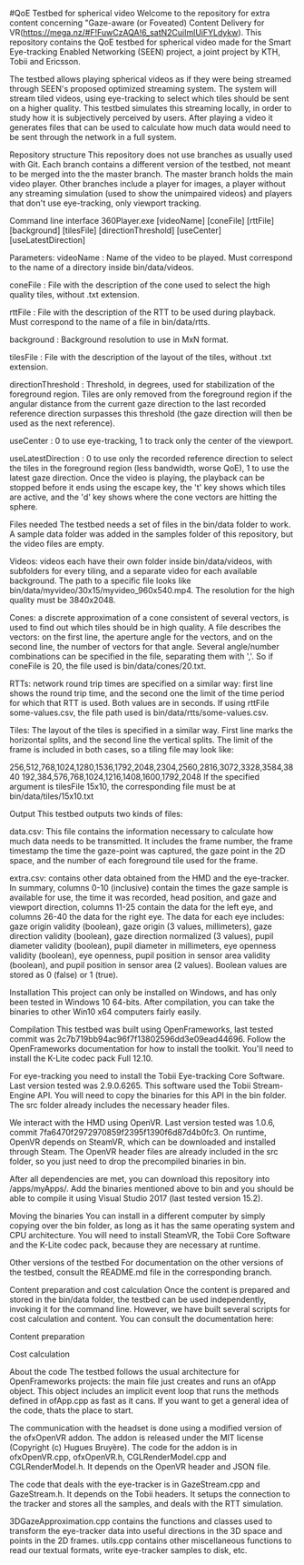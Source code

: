 #QoE Testbed for spherical video
Welcome to the repository for extra content concerning "Gaze-aware (or Foveated) Content Delivery for VR(https://mega.nz/#F!FuwCzAQA!6_satN2CuiImlUiFYLdykw).
This repository contains the QoE testbed for spherical video made for the Smart Eye-tracking Enabled Networking (SEEN) project, a joint project by KTH, Tobii and Ericsson.

The testbed allows playing spherical videos as if they were being streamed through SEEN's proposed optimized streaming system. The system will stream tiled videos, using eye-tracking to select which tiles should be sent on a higher quality. This testbed simulates this streaming locally, in order to study how it is subjectively perceived by users. After playing a video it generates files that can be used to calculate how much data would need to be sent through the network in a full system.

Repository structure
This repository does not use branches as usually used with Git. Each branch contains a different version of the testbed, not meant to be merged into the the master branch. The master branch holds the main video player. Other branches include a player for images, a player without any streaming simulation (used to show the unimpaired videos) and players that don't use eye-tracking, only viewport tracking.

Command line interface
360Player.exe [videoName] [coneFile] [rttFile] [background] [tilesFile] [directionThreshold] [useCenter] [useLatestDirection]

Parameters:
  videoName          : Name of the video to be played. Must correspond to the
                       name of a directory inside bin/data/videos.

  coneFile           : File with the description of the cone used to select
                       the high quality tiles, without .txt extension.

  rttFile            : File with the description of the RTT to be used during
                       playback. Must correspond to the name of a file in bin/data/rtts.

  background         : Background resolution to use in MxN format.

  tilesFile          : File with the description of the layout of the tiles,
                       without .txt extension.

  directionThreshold : Threshold, in degrees, used for stabilization of the
                       foreground region. Tiles are only removed from the
                       foreground region if the angular distance from the current
                       gaze direction to the last recorded reference direction
                       surpasses this threshold (the gaze direction will then be
                       used as the next reference).

  useCenter          : 0 to use eye-tracking, 1 to track only the center of
                       the viewport.

  useLatestDirection : 0 to use only the recorded reference direction to
                       select the tiles in the foreground region (less bandwidth,
                       worse QoE), 1 to use the latest gaze direction.
Once the video is playing, the playback can be stopped before it ends using the escape key, the 't' key shows which tiles are active, and the 'd' key shows where the cone vectors are hitting the sphere.

Files needed
The testbed needs a set of files in the bin/data folder to work. A sample data folder was added in the samples folder of this repository, but the video files are empty.

Videos: videos each have their own folder inside bin/data/videos, with subfolders for every tiling, and a separate video for each available background. The path to a specific file looks like bin/data/myvideo/30x15/myvideo_960x540.mp4. The resolution for the high quality must be 3840x2048.

Cones: a discrete approximation of a cone consistent of several vectors, is used to find out which tiles should be in high quality. A file describes the vectors: on the first line, the aperture angle for the vectors, and on the second line, the number of vectors for that angle. Several angle/number combinations can be specified in the file, separating them with ','. So if coneFile is 20, the file used is bin/data/cones/20.txt.

RTTs: network round trip times are specified on a similar way: first line shows the round trip time, and the second one the limit of the time period for which that RTT is used. Both values are in seconds. If using rttFile some-values.csv, the file path used is bin/data/rtts/some-values.csv.

Tiles: The layout of the tiles is specified in a similar way. First line marks the horizontal splits, and the second line the vertical splits. The limit of the frame is included in both cases, so a tiling file may look like:

256,512,768,1024,1280,1536,1792,2048,2304,2560,2816,3072,3328,3584,3840
192,384,576,768,1024,1216,1408,1600,1792,2048
If the specified argument is tilesFile 15x10, the corresponding file must be at bin/data/tiles/15x10.txt

Output
This testbed outputs two kinds of files:

data.csv: This file contains the information necessary to calculate how much data needs to be transmitted. It includes the frame number, the frame timestamp the time the gaze-point was captured, the gaze point in the 2D space, and the number of each foreground tile used for the frame.

extra.csv: contains other data obtained from the HMD and the eye-tracker. In summary, columns 0-10 (inclusive) contain the times the gaze sample is available for use, the time it was recorded, head position, and gaze and viewport direction, columns 11-25 contain the data for the left eye, and columns 26-40 the data for the right eye. The data for each eye includes: gaze origin validity (boolean), gaze origin (3 values, millimeters), gaze direction validity (boolean), gaze direction normalized (3 values), pupil diameter validity (boolean), pupil diameter in millimeters, eye openness validity (boolean), eye openness, pupil position in sensor area validity (boolean), and pupil position in sensor area (2 values). Boolean values are stored as 0 (false) or 1 (true).

Installation
This project can only be installed on Windows, and has only been tested in Windows 10 64-bits. After compilation, you can take the binaries to other Win10 x64 computers fairly easily.

Compilation
This testbed was built using OpenFrameworks, last tested commit was 2c7b719bb94ac96f7f13802596dd3e09ead44696. Follow the OpenFrameworks documentation for how to install the toolkit. You'll need to install the K-Lite codec pack Full 12.10.

For eye-tracking you need to install the Tobii Eye-tracking Core Software. Last version tested was 2.9.0.6265. This software used the Tobii Stream-Engine API. You will need to copy the binaries for this API in the bin folder. The src folder already includes the necessary header files.

We interact with the HMD using OpenVR. Last version tested was 1.0.6, commit 7fa6470f2972970859f2395f1390f6d87d4b0fc3. On runtime, OpenVR depends on SteamVR, which can be downloaded and installed through Steam. The OpenVR header files are already included in the src folder, so you just need to drop the precompiled binaries in bin.

After all dependencies are met, you can download this repository into <yourOpenFrameworksRoot>/apps/myApps/<name for the project>. Add the binaries mentioned above to bin and you should be able to compile it using Visual Studio 2017 (last tested version 15.2).

Moving the binaries
You can install in a different computer by simply copying over the bin folder, as long as it has the same operating system and CPU architecture. You will need to install SteamVR, the Tobii Core Software and the K-Lite codec pack, because they are necessary at runtime.

Other versions of the testbed
For documentation on the other versions of the testbed, consult the README.md file in the corresponding branch.

Content preparation and cost calculation
Once the content is prepared and stored in the bin/data folder, the testbed can be used independently, invoking it for the command line. However, we have built several scripts for cost calculation and content. You can consult the documentation here:

Content preparation

Cost calculation

About the code
The testbed follows the usual architecture for OpenFrameworks projects: the main file just creates and runs an ofApp object. This object includes an implicit event loop that runs the methods defined in ofApp.cpp as fast as it cans. If you want to get a general idea of the code, thats the place to start.

The communication with the headset is done using a modified version of the ofxOpenVR addon. The addon is released under the MIT license (Copyright (c) Hugues Bruyère). The code for the addon is in ofxOpenVR.cpp, ofxOpenVR.h, CGLRenderModel.cpp and CGLRenderModel.h. It depends on the OpenVR header and JSON file.

The code that deals with the eye-tracker is in GazeStream.cpp and GazeStream.h. It depends on the Tobii headers. It setups the connection to the tracker and stores all the samples, and deals with the RTT simulation.

3DGazeApproximation.cpp contains the functions and classes used to transform the eye-tracker data into useful directions in the 3D space and points in the 2D frames. utils.cpp contains other miscellaneous functions to read our textual formats, write eye-tracker samples to disk, etc.
